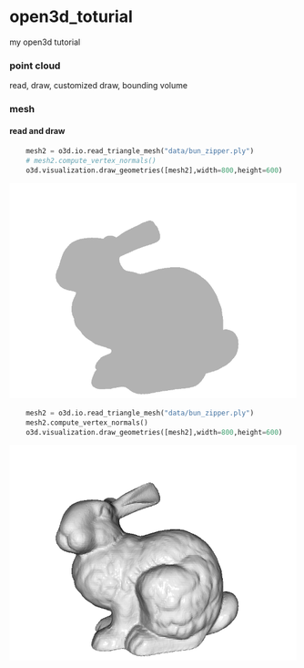 # open3d_toturial
my open3d tutorial

### point cloud 
read, draw, customized draw, bounding volume

### mesh  
#### read and draw  
```python
    mesh2 = o3d.io.read_triangle_mesh("data/bun_zipper.ply")
    # mesh2.compute_vertex_normals()
    o3d.visualization.draw_geometries([mesh2],width=800,height=600)
```  
![result](results/bunny1.png)  
```python
    mesh2 = o3d.io.read_triangle_mesh("data/bun_zipper.ply")
    mesh2.compute_vertex_normals()
    o3d.visualization.draw_geometries([mesh2],width=800,height=600)
```  
![result](results/bunny0.png)  

